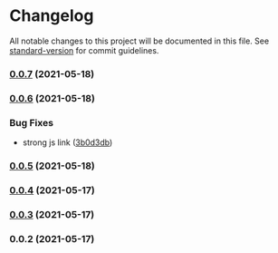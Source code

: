 # Changelog

All notable changes to this project will be documented in this file. See [standard-version](https://github.com/conventional-changelog/standard-version) for commit guidelines.

### [0.0.7](https://github.com/lexich/webpack-lazy-dev-server/compare/v0.0.6...v0.0.7) (2021-05-18)

### [0.0.6](https://github.com/lexich/webpack-lazy-dev-server/compare/v0.0.5...v0.0.6) (2021-05-18)


### Bug Fixes

* strong js link ([3b0d3db](https://github.com/lexich/webpack-lazy-dev-server/commit/3b0d3db1f1796f3a4d86f54fe72ab5bceeba2486))

### [0.0.5](https://github.com/lexich/webpack-lazy-dev-server/compare/v0.0.4...v0.0.5) (2021-05-18)

### [0.0.4](https://github.com/lexich/webpack-lazy-dev-server/compare/v0.0.3...v0.0.4) (2021-05-17)

### [0.0.3](https://github.com/lexich/webpack-lazy-dev-server/compare/v0.0.2...v0.0.3) (2021-05-17)

### 0.0.2 (2021-05-17)
